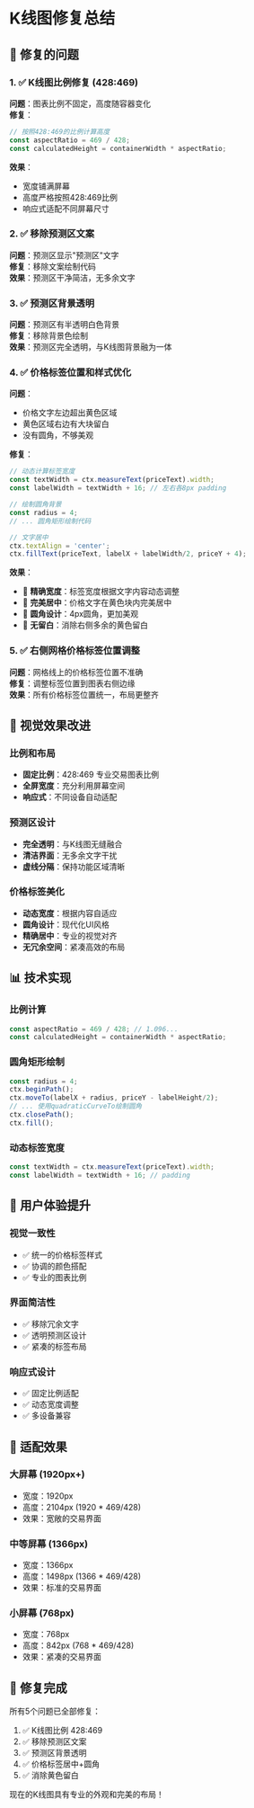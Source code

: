 # K线图修复总结

## 🎯 修复的问题

### 1. ✅ K线图比例修复 (428:469)
**问题**：图表比例不固定，高度随容器变化  
**修复**：
```javascript
// 按照428:469的比例计算高度
const aspectRatio = 469 / 428;
const calculatedHeight = containerWidth * aspectRatio;
```
**效果**：
- 宽度铺满屏幕
- 高度严格按照428:469比例
- 响应式适配不同屏幕尺寸

### 2. ✅ 移除预测区文案
**问题**：预测区显示"预测区"文字  
**修复**：移除文案绘制代码  
**效果**：预测区干净简洁，无多余文字

### 3. ✅ 预测区背景透明
**问题**：预测区有半透明白色背景  
**修复**：移除背景色绘制  
**效果**：预测区完全透明，与K线图背景融为一体

### 4. ✅ 价格标签位置和样式优化
**问题**：
- 价格文字左边超出黄色区域
- 黄色区域右边有大块留白
- 没有圆角，不够美观

**修复**：
```javascript
// 动态计算标签宽度
const textWidth = ctx.measureText(priceText).width;
const labelWidth = textWidth + 16; // 左右各8px padding

// 绘制圆角背景
const radius = 4;
// ... 圆角矩形绘制代码

// 文字居中
ctx.textAlign = 'center';
ctx.fillText(priceText, labelX + labelWidth/2, priceY + 4);
```

**效果**：
- 🎯 **精确宽度**：标签宽度根据文字内容动态调整
- 📍 **完美居中**：价格文字在黄色块内完美居中
- 🔄 **圆角设计**：4px圆角，更加美观
- 📏 **无留白**：消除右侧多余的黄色留白

### 5. ✅ 右侧网格价格标签位置调整
**问题**：网格线上的价格标签位置不准确  
**修复**：调整标签位置到图表右侧边缘  
**效果**：所有价格标签位置统一，布局更整齐

## 🎨 视觉效果改进

### 比例和布局
- **固定比例**：428:469 专业交易图表比例
- **全屏宽度**：充分利用屏幕空间
- **响应式**：不同设备自动适配

### 预测区设计
- **完全透明**：与K线图无缝融合
- **清洁界面**：无多余文字干扰
- **虚线分隔**：保持功能区域清晰

### 价格标签美化
- **动态宽度**：根据内容自适应
- **圆角设计**：现代化UI风格
- **精确居中**：专业的视觉对齐
- **无冗余空间**：紧凑高效的布局

## 📊 技术实现

### 比例计算
```javascript
const aspectRatio = 469 / 428; // 1.096...
const calculatedHeight = containerWidth * aspectRatio;
```

### 圆角矩形绘制
```javascript
const radius = 4;
ctx.beginPath();
ctx.moveTo(labelX + radius, priceY - labelHeight/2);
// ... 使用quadraticCurveTo绘制圆角
ctx.closePath();
ctx.fill();
```

### 动态标签宽度
```javascript
const textWidth = ctx.measureText(priceText).width;
const labelWidth = textWidth + 16; // padding
```

## 🎯 用户体验提升

### 视觉一致性
- ✅ 统一的价格标签样式
- ✅ 协调的颜色搭配
- ✅ 专业的图表比例

### 界面简洁性
- ✅ 移除冗余文字
- ✅ 透明预测区设计
- ✅ 紧凑的标签布局

### 响应式设计
- ✅ 固定比例适配
- ✅ 动态宽度调整
- ✅ 多设备兼容

## 📱 适配效果

### 大屏幕 (1920px+)
- 宽度：1920px
- 高度：2104px (1920 * 469/428)
- 效果：宽敞的交易界面

### 中等屏幕 (1366px)
- 宽度：1366px
- 高度：1498px (1366 * 469/428)
- 效果：标准的交易界面

### 小屏幕 (768px)
- 宽度：768px
- 高度：842px (768 * 469/428)
- 效果：紧凑的交易界面

## 🎉 修复完成

所有5个问题已全部修复：
1. ✅ K线图比例 428:469
2. ✅ 移除预测区文案
3. ✅ 预测区背景透明
4. ✅ 价格标签居中+圆角
5. ✅ 消除黄色留白

现在的K线图具有专业的外观和完美的布局！
